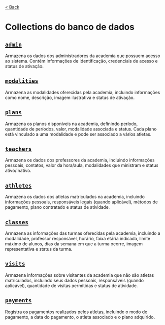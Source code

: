 [< Back](../)

# Collections do banco de dados

## [`admin`](../../backend/collections/admin/)
Armazena os dados dos administradores da academia que possuem acesso ao sistema. Contém informações de identificação, credenciais de acesso e status de ativação.

## [`modalities`](../../backend/collections/modalities/)
Armazena as modalidades oferecidas pela academia, incluindo informações como nome, descrição, imagem ilustrativa e status de ativação.

## [`plans`](../../backend/collections/plans/)
Armazena os planos disponíveis na academia, definindo período, quantidade de períodos, valor, modalidade associada e status. Cada plano está vinculado a uma modalidade e pode ser associado a vários atletas.

## [`teachers`](../../backend/collections/teachers/)
Armazena os dados dos professores da academia, incluindo informações pessoais, contatos, valor da hora/aula, modalidades que ministram e status ativo/inativo.

## [`athletes`](../../backend/collections/athletes/)
Armazena os dados dos atletas matriculados na academia, incluindo informações pessoais, responsáveis legais (quando aplicável), métodos de pagamento, plano contratado e status de atividade.

## [`classes`](../../backend/collections/classes/)
Armazena as informações das turmas oferecidas pela academia, incluindo a modalidade, professor responsável, horário, faixa etária indicada, limite máximo de alunos, dias da semana em que a turma ocorre, imagem representativa e status da turma.

## [`visits`](../../backend/collections/visits/)
Armazena informações sobre visitantes da academia que não são atletas matriculados, incluindo seus dados pessoais, responsáveis (quando aplicável), quantidade de visitas permitidas e status de atividade.

## [`payments`](../../backend/collections/payments/)
Registra os pagamentos realizados pelos atletas, incluindo o modo de pagamento, a data do pagamento, o atleta associado e o plano adquirido.